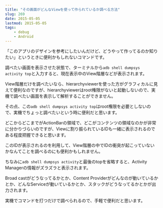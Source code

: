 ```yaml
---
title: "その画面がどんなViewを使って作られているか調べる方法"
slug: 269
date: 2015-05-05
lastmod: 2015-05-05
tags:
    - debug
    - Android
---
```


「このアプリのデザインを参考にしたいんだけど、どうやって作ってるのか知りたい」というときに便利かもしれないコマンドです。

調べたい画面を表示させた状態で、ターミナルから`adb shell dumpsys activity top`と入力すると、現在表示中のView階層などが表示されます。

View階層だけを調べたいなら、hierarchyviewerを使った方がグラフィカルに見えて便利なのですが、hierarchyviewerはroot権限がないと起動しないので、実機で調べたい画面を表示して解析することができません。

その点、この`adb shell dumpsys activity top`はroot権限を必要としないので、実機でちょっと調べたいという時に便利だと思います。

どこからどこまでがActionBarの領域で、どこがコンテンツの領域なのかが非常に分かりづらいのですが、Viewに割り振られているIDも一緒に表示されるのである程度把握できると思います。

このIDが表示されるのを利用して、View階層の中でIDの衝突が起こっていないかなんてことを調べるのにも便利かもしれません。

ちなみに`adb shell dumpsys activity`と最後のtopを省略すると、Activity Managerの情報がズラズラと表示されます。

Broad castがどうなってるかとか、Content Providerがどんなのが動いているかとか、どんなServiceが動いているかとか、スタックがどうなってるかとかが出力されます。

実機でコマンドを打つだけで調べられるので、手軽で便利だと思います。


  